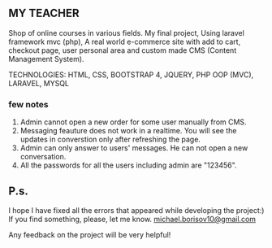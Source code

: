 ## MY TEACHER

Shop of online courses in various fields.
My final project, Using laravel framework mvc (php),
A real world e-commerce site with add to cart, checkout page, user personal area and custom made CMS (Content Management System).

TECHNOLOGIES: HTML, CSS, BOOTSTRAP 4, JQUERY, PHP OOP (MVC), LARAVEL, MYSQL

### few notes ###
1. Admin cannot open a new order for some user manually from CMS.
2. Messaging feauture does not work in a realtime. You will see the updates in
   converstion only after refreshing the page.
3. Admin can only answer to users' messages. He can not open a new conversation.
4. All the passwords for all the users including admin are "123456".


## P.s.
I hope I have fixed all the errors that appeared while developing the project:)
If you find something, please, let me know.
michael.borisov10@gmail.com

Any feedback on the project will be very helpful!
